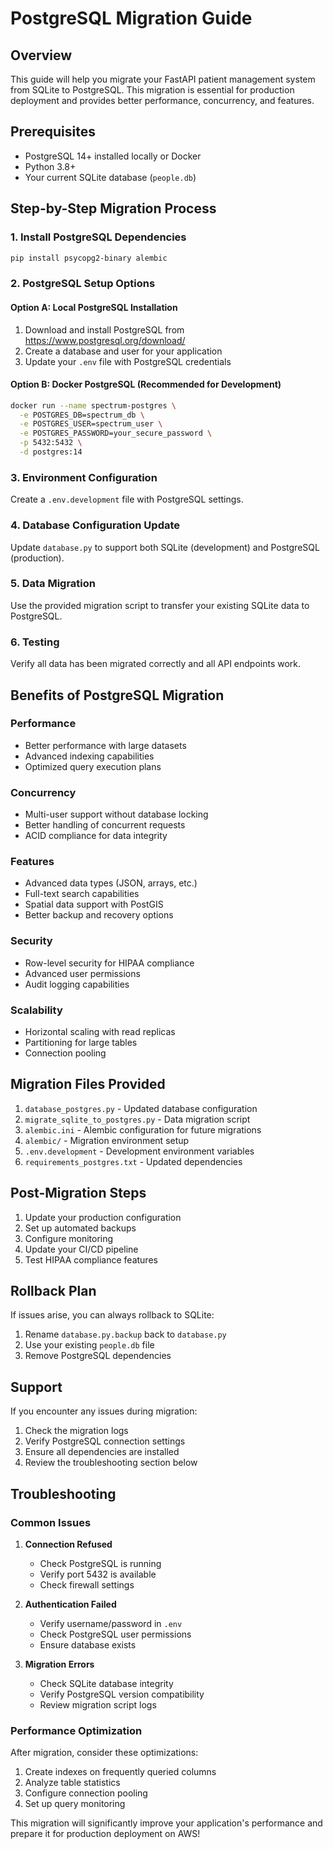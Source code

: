 # PostgreSQL Migration Guide

## Overview
This guide will help you migrate your FastAPI patient management system from SQLite to PostgreSQL. This migration is essential for production deployment and provides better performance, concurrency, and features.

## Prerequisites
- PostgreSQL 14+ installed locally or Docker
- Python 3.8+
- Your current SQLite database (`people.db`)

## Step-by-Step Migration Process

### 1. Install PostgreSQL Dependencies
```bash
pip install psycopg2-binary alembic
```

### 2. PostgreSQL Setup Options

#### Option A: Local PostgreSQL Installation
1. Download and install PostgreSQL from https://www.postgresql.org/download/
2. Create a database and user for your application
3. Update your `.env` file with PostgreSQL credentials

#### Option B: Docker PostgreSQL (Recommended for Development)
```bash
docker run --name spectrum-postgres \
  -e POSTGRES_DB=spectrum_db \
  -e POSTGRES_USER=spectrum_user \
  -e POSTGRES_PASSWORD=your_secure_password \
  -p 5432:5432 \
  -d postgres:14
```

### 3. Environment Configuration
Create a `.env.development` file with PostgreSQL settings.

### 4. Database Configuration Update
Update `database.py` to support both SQLite (development) and PostgreSQL (production).

### 5. Data Migration
Use the provided migration script to transfer your existing SQLite data to PostgreSQL.

### 6. Testing
Verify all data has been migrated correctly and all API endpoints work.

## Benefits of PostgreSQL Migration

### Performance
- Better performance with large datasets
- Advanced indexing capabilities
- Optimized query execution plans

### Concurrency
- Multi-user support without database locking
- Better handling of concurrent requests
- ACID compliance for data integrity

### Features
- Advanced data types (JSON, arrays, etc.)
- Full-text search capabilities
- Spatial data support with PostGIS
- Better backup and recovery options

### Security
- Row-level security for HIPAA compliance
- Advanced user permissions
- Audit logging capabilities

### Scalability
- Horizontal scaling with read replicas
- Partitioning for large tables
- Connection pooling

## Migration Files Provided

1. `database_postgres.py` - Updated database configuration
2. `migrate_sqlite_to_postgres.py` - Data migration script
3. `alembic.ini` - Alembic configuration for future migrations
4. `alembic/` - Migration environment setup
5. `.env.development` - Development environment variables
6. `requirements_postgres.txt` - Updated dependencies

## Post-Migration Steps

1. Update your production configuration
2. Set up automated backups
3. Configure monitoring
4. Update your CI/CD pipeline
5. Test HIPAA compliance features

## Rollback Plan

If issues arise, you can always rollback to SQLite:
1. Rename `database.py.backup` back to `database.py`
2. Use your existing `people.db` file
3. Remove PostgreSQL dependencies

## Support

If you encounter any issues during migration:
1. Check the migration logs
2. Verify PostgreSQL connection settings
3. Ensure all dependencies are installed
4. Review the troubleshooting section below

## Troubleshooting

### Common Issues

1. **Connection Refused**
   - Check PostgreSQL is running
   - Verify port 5432 is available
   - Check firewall settings

2. **Authentication Failed**
   - Verify username/password in `.env`
   - Check PostgreSQL user permissions
   - Ensure database exists

3. **Migration Errors**
   - Check SQLite database integrity
   - Verify PostgreSQL version compatibility
   - Review migration script logs

### Performance Optimization

After migration, consider these optimizations:
1. Create indexes on frequently queried columns
2. Analyze table statistics
3. Configure connection pooling
4. Set up query monitoring

This migration will significantly improve your application's performance and prepare it for production deployment on AWS!

